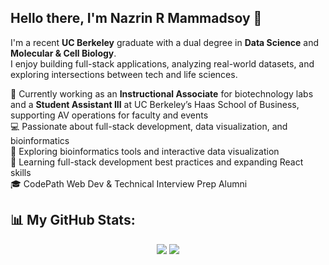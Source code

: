## Hello there, I'm Nazrin R Mammadsoy 👋

I'm a recent **UC Berkeley** graduate with a dual degree in **Data Science** and **Molecular & Cell Biology**.  
I enjoy building full-stack applications, analyzing real-world datasets, and exploring intersections between tech and life sciences.

🔬 Currently working as an **Instructional Associate** for biotechnology labs and a **Student Assistant III** at UC Berkeley’s Haas School of Business, supporting AV operations for faculty and events  
💻 Passionate about full-stack development, data visualization, and bioinformatics  
🧬 Exploring bioinformatics tools and interactive data visualization  
🌱 Learning full-stack development best practices and expanding React skills  
🎓 CodePath Web Dev & Technical Interview Prep Alumni

<!--
**amdissa/amdissa** is a ✨ _special_ ✨ repository because its `README.md` (this file) appears on your GitHub profile.

Here are some ideas to get you started:

- 🔭 I’m currently working on ...
- 🌱 I’m currently learning ...
- 👯 I’m looking to collaborate on ...
- 🤔 I’m looking for help with ...
- 💬 Ask me about ...
- 📫 How to reach me: ...
- 😄 Pronouns: ...
- ⚡ Fun fact: ...
-->





## 📊 My GitHub Stats:
<div align="center">
  <img src="https://github-readme-stats.anuraghazra1.vercel.app/api?username=amdissa&show_icons=true&bg_color=ffffff&title_color=00a000&text_color=000000&icon_color=00a000" />
  <img src="https://github-readme-streak-stats.herokuapp.com/?user=amdissa&theme=default&hide_border=false&ring=3fb950&fire=3fb950&currStreakLabel=3fb950" />
</div>


